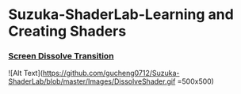 # Suzuka-ShaderLab-Learning and Creating Shaders

### [Screen Dissolve Transition](https://github.com/gucheng0712/Suzuka-ShaderLab/tree/master/Shaders/ScreenDissolveShader)
![Alt Text](https://github.com/gucheng0712/Suzuka-ShaderLab/blob/master/Images/DissolveShader.gif =500x500)

